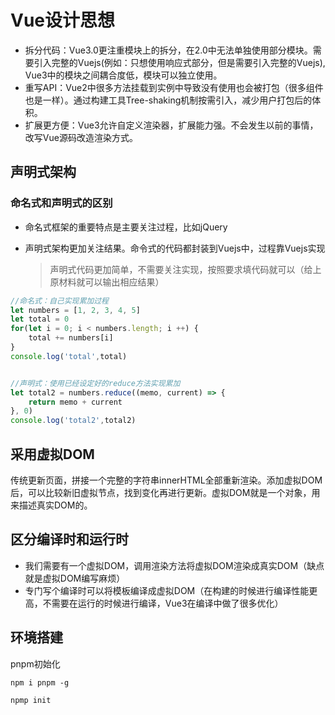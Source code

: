 #  Vue设计思想

* 拆分代码：Vue3.0更注重模块上的拆分，在2.0中无法单独使用部分模块。需要引入完整的Vuejs(例如：只想使用响应式部分，但是需要引入完整的Vuejs), Vue3中的模块之间耦合度低，模块可以独立使用。
* 重写API：Vue2中很多方法挂载到实例中导致没有使用也会被打包（很多组件也是一样）。通过构建工具Tree-shaking机制按需引入，减少用户打包后的体积。
* 扩展更方便：Vue3允许自定义渲染器，扩展能力强。不会发生以前的事情，改写Vue源码改造渲染方式。

## 声明式架构

### 命名式和声明式的区别

* 命名式框架的重要特点是主要关注过程，比如jQuery

* 声明式架构更加关注结果。命令式的代码都封装到Vuejs中，过程靠Vuejs实现

  > 声明式代码更加简单，不需要关注实现，按照要求填代码就可以（给上原材料就可以输出相应结果）

```javascript
//命名式：自己实现累加过程
let numbers = [1, 2, 3, 4, 5]
let total = 0
for(let i = 0; i < numbers.length; i ++) {
    total += numbers[i]
}
console.log('total',total)


//声明式：使用已经设定好的reduce方法实现累加
let total2 = numbers.reduce((memo, current) => {
    return memo + current
}, 0)
console.log('total2',total2)
```

## 采用虚拟DOM

传统更新页面，拼接一个完整的字符串innerHTML全部重新渲染。添加虚拟DOM后，可以比较新旧虚拟节点，找到变化再进行更新。虚拟DOM就是一个对象，用来描述真实DOM的。

## 区分编译时和运行时

* 我们需要有一个虚拟DOM，调用渲染方法将虚拟DOM渲染成真实DOM（缺点就是虚拟DOM编写麻烦）
* 专门写个编译时可以将模板编译成虚拟DOM（在构建的时候进行编译性能更高，不需要在运行的时候进行编译，Vue3在编译中做了很多优化）

## 环境搭建

pnpm初始化

```
npm i pnpm -g

npmp init
```









































